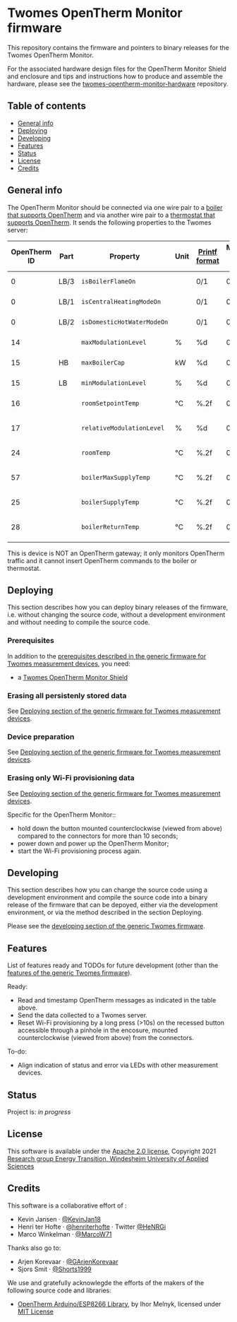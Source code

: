 # Twomes OpenTherm Monitor firmware
This repository contains the firmware and pointers to binary releases for the  Twomes OpenTherm Monitor. 

For the associated hardware design files for the OpenTherm Monitor Shield and enclosure and tips and instructions how to produce and assemble the hardware, please see the [twomes-opentherm-monitor-hardware](https://github.com/energietransitie/twomes-opentherm-monitor-hardware) repository. 

## Table of contents
* [General info](#general-info)
* [Deploying](#deploying)
* [Developing](#developing) 
* [Features](#features)
* [Status](#status)
* [License](#license)
* [Credits](#credits)

## General info
The OpenTherm Monitor should be connected via one wire pair to a [boiler that supports OpenTherm](https://www.otgw.tclcode.com/matrix.cgi#boilers) and via another wire pair to a [thermostat that supports OpenTherm](https://www.otgw.tclcode.com/matrix.cgi#thermostats). It sends the following properties to the Twomes server:

| OpenTherm ID | Part | Property                   | Unit | [Printf format](https://en.wikipedia.org/wiki/Printf_format_string) | Measurement interval \[h:mm:ss\] | Description               |
| ------------ | ---- | -------------------------- | ---- | ------------- | -------------------------------- | ------------------------- |
| 0            | LB/3 | `isBoilerFlameOn`          |      | 0/1           | 0:00:30                          | STATUS /Flame status      |
| 0            | LB/1 | `isCentralHeatingModeOn`   |      | 0/1           | 0:00:30                          | STATUS/CH mode            |
| 0            | LB/2 | `isDomesticHotWaterModeOn` |      | 0/1           | 0:00:30                          | STATUS/DHW mode           |
| 14           |      | `maxModulationLevel`       | %    | %d            | 0:00:30                          | CAPACITY SETTING          |
| 15           | HB   | `maxBoilerCap`             | kW   | %d            | 0:00:30                          | MAX CAPACITY              |
| 15           | LB   | `minModulationLevel`       | %    | %d            | 0:00:30                          | MIN-MOD-LEVEL             |
| 16           |      | `roomSetpointTemp`         | °C   | %.2f          | 0:05:00                          | ROOM SETPOINT             |
| 17           |      | `relativeModulationLevel`  | %    | %d            | 0:00:30                          | RELATIVE MODULATION LEVEL |
| 24           |      | `roomTemp`                 | °C   | %.2f          | 0:05:00                          | ROOM TEMPERATURE          |
| 57           |      | `boilerMaxSupplyTemp`      | °C   | %.2f          | 0:05:00                          | MAX CH WATER SETPOINT     |
| 25           |      | `boilerSupplyTemp`         | °C   | %.2f          | 0:00:10                          | BOILER WATER TEMP.        |
| 28           |      | `boilerReturnTemp`         | °C   | %.2f          | 0:00:10                          | RETURN WATER TEMPERATURE  |

This is device  is NOT an OpenTherm gateway; it only monitors OpenTherm traffic and it cannot insert OpenTherm commands to the boiler or thermostat.

## Deploying
This section describes how you can deploy binary releases of the firmware, i.e. without changing the source code, without a development environment and without needing to compile the source code.

### Prerequisites
In addition to the [prerequisites described in the generic firmware for Twomes measurement devices](https://github.com/energietransitie/twomes-generic-esp-firmware#prerequisites), you need:
* a [Twomes OpenTherm Monitor Shield](https://github.com/energietransitie/twomes-opentherm-monitor-hardware)

### Erasing all persistenly stored data
See [Deploying section of the generic firmware for Twomes measurement devices](https://github.com/energietransitie/twomes-generic-esp-firmware#deploying).

### Device preparation
See [Deploying section of the generic firmware for Twomes measurement devices](https://github.com/energietransitie/twomes-generic-esp-firmware#deploying).

### Erasing only Wi-Fi provisioning data
See [Deploying section of the generic firmware for Twomes measurement devices](https://github.com/energietransitie/twomes-generic-esp-firmware#deploying).

Specific for the OpenTherm Monitor::
* hold down the button mounted counterclockwise (viewed from above) compared to the connectors for more than 10 seconds;
* power down and power up the OpenTherm Monitor;
* start the Wi-Fi provisioning process again. 

## Developing
This section describes how you can change the source code using a development environment and compile the source code into a binary release of the firmware that can be depoyed, either via the development environment, or via the method described in the section Deploying.

Please see the [developing section of the generic Twomes firmware](https://github.com/energietransitie/twomes-generic-esp-firmware#developing).

## Features
List of features ready and TODOs for future development (other than the [features of the generic Twomes firmware](https://github.com/energietransitie/twomes-generic-esp-firmware#features)). 

Ready:
* Read and timestamp OpenTherm messages as indicated in the table above.
* Send the data collected to a Twomes server.
* Reset Wi-Fi provisioning by a long press (>10s) on the recessed button accessible through a pinhole in the encosure, mounted counterclockwise (viewed from above) from the connectors. 

To-do:
* Align indication of status and error via LEDs with other measurement devices.

## Status
Project is: _in progress_

## License
This software is available under the [Apache 2.0 license](./LICENSE), Copyright 2021 [Research group Energy Transition, Windesheim University of Applied Sciences](https://windesheim.nl/energietransitie) 

## Credits
This software is a collaborative effort of :
* Kevin Jansen ·  [@KevinJan18](https://github.com/KevinJan18)
* Henri ter Hofte · [@henriterhofte](https://github.com/henriterhofte) · Twitter [@HeNRGi](https://twitter.com/HeNRGi)
* Marco Winkelman · [@MarcoW71](https://github.com/MarcoW71)

Thanks also go to:
* Arjen Korevaar ·  [@GArjenKorevaar](https://github.com/ArjenKorevaar)
* Sjors Smit ·  [@Shorts1999](https://github.com/Shorts1999)

We use and gratefully acknowlegde the efforts of the makers of the following source code and libraries:
* [OpenTherm Arduino/ESP8266 Library](https://github.com/ihormelnyk/opentherm_library/), by Ihor Melnyk, licensed under [MIT License](https://github.com/ihormelnyk/opentherm_library/blob/master/LICENSE)
